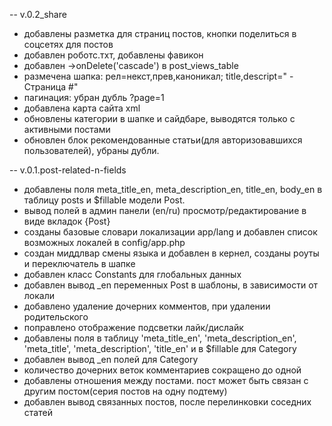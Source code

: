 -- v.0.2_share
- добавлены разметка для страниц постов, кнопки поделиться в соцсетях для постов
- добавлен роботс.тхт, добавлены фавикон
- добавлен ->onDelete('cascade') в post_views_table
- размечена шапка: рел=некст,прев,каноникал; title,descript=" - Страница #"
- пагинация: убран дубль ?page=1
- добавлена карта сайта xml
- обновлены категории в шапке и сайдбаре, выводятся только с активными постами
- обновлен блок рекомендованные статьи(для авторизовавшихся пользователей), убраны дубли.

-- v.0.1.post-related-n-fields
- добавлены поля meta_title_en, meta_description_en, title_en, body_en в таблицу posts и $fillable модели Post.
- вывод полей в админ панели (en/ru) просмотр/редактирование в виде вкладок {Post}
- созданы базовые словари локализации app/lang и добавлен список возможных локалей в config/app.php
- создан миддлвар смены языка и добавлен в кернел, созданы роуты и переключатель в шапке
- добавлен класс Constants для глобальных данных
- добавлен вывод _en переменных Post в шаблоны, в зависимости от локали
- добавлено удаление дочерних комментов, при удалении родительского
- поправлено отображение подсветки лайк/дислайк
- добавлены поля в таблицу 'meta_title_en', 'meta_description_en', 'meta_title', 'meta_description', 'title_en' и в $fillable для Category
- добавлен вывод _en полей для Category
- количество дочерних веток комментариев сокращено до одной
- добавлены отношения между постами. пост может быть связан с другим постом(серия постов на одну подтему)
- добавлен вывод связанных постов, после перелинковки соседних статей
